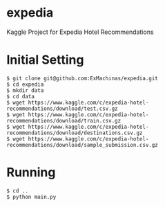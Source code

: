 # expedia
Kaggle Project for Expedia Hotel Recommendations


# Initial Setting
```
$ git clone git@github.com:ExMachinas/expedia.git
$ cd expedia
$ mkdir data
$ cd data
$ wget https://www.kaggle.com/c/expedia-hotel-recommendations/download/test.csv.gz
$ wget https://www.kaggle.com/c/expedia-hotel-recommendations/download/train.csv.gz
$ wget https://www.kaggle.com/c/expedia-hotel-recommendations/download/destinations.csv.gz
$ wget https://www.kaggle.com/c/expedia-hotel-recommendations/download/sample_submission.csv.gz
```

# Running
```
$ cd ..
$ python main.py
```
